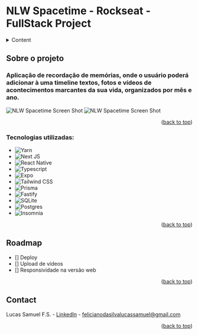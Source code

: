 # NLW Spacetime - Rockseat - FullStack Project

<a id="readme-top"></a>

<!-- TABLE OF CONTENTS -->
<details>
  <summary>Content</summary>
  <ol>
    <li>
      <a href="#about-the-project">About the project</a>
    </li>
    <!-- <li>
      <a href="#getting-started">Getting Started</a>
      <ul>
        <li><a href="#prerequisites">Prerequisites</a></li>
        <li><a href="#installation">Installation</a></li>
      </ul>
    </li> -->
    <!-- <li><a href="#usage">Usage</a></li> -->
    <li><a href="#roadmap">Roadmap</a></li>
    <li><a href="#contact">Contact</a></li>
  </ol>
</details>

<!-- ABOUT THE PROJECT -->

## Sobre o projeto

### Aplicação de recordação de memórias, onde o usuário poderá adicionar à uma timeline textos, fotos e vídeos de acontecimentos marcantes da sua vida, organizados por mês e ano.

![NLW Spacetime Screen Shot][product-screenshot-web]
![NLW Spacetime Screen Shot][product-screenshot-mobile]


<p align="right">(<a href="#readme-top">back to top</a>)</p>

### Tecnologias utilizadas:

- ![Yarn][Yarn]
- ![Next JS][NextJS]
- ![React Native][ReactNative]
- ![Typescript][Typescript]
- ![Expo][Expo]
- ![Tailwind CSS][TailwindCSS]
- ![Prisma][Prisma]
- ![Fastify][Fastify]
- ![SQLite][SQLite]
- ![Postgres][Postgres]
- ![Insomnia][Insomnia]


<p align="right">(<a href="#readme-top">back to top</a>)</p>

<!-- ROADMAP -->

## Roadmap

- [] Deploy
- [] Upload de vídeos
- [] Responsividade na versão web

<p align="right">(<a href="#readme-top">back to top</a>)</p>

<!-- CONTACT -->

## Contact

Lucas Samuel F.S. - [LinkedIn](https://www.linkedin.com/in/lucasfelicianosilva/) - felicianodasilvalucassamuel@gmail.com

<!-- Project Link: [https://github.com/your_username/repo_name](https://github.com/your_username/repo_name) -->

<p align="right">(<a href="#readme-top">back to top</a>)</p>

<!-- MARKDOWN LINKS & IMAGES -->
<!-- https://www.markdownguide.org/basic-syntax/#reference-style-links -->

[contributors-shield]: https://img.shields.io/github/contributors/othneildrew/Best-README-Template.svg?style=for-the-badge
[contributors-url]: https://github.com/othneildrew/Best-README-Template/graphs/contributors
[forks-shield]: https://img.shields.io/github/forks/othneildrew/Best-README-Template.svg?style=for-the-badge
[forks-url]: https://github.com/othneildrew/Best-README-Template/network/members
[stars-shield]: https://img.shields.io/github/stars/othneildrew/Best-README-Template.svg?style=for-the-badge
[stars-url]: https://github.com/othneildrew/Best-README-Template/stargazers
[issues-shield]: https://img.shields.io/github/issues/othneildrew/Best-README-Template.svg?style=for-the-badge
[issues-url]: https://github.com/othneildrew/Best-README-Template/issues
[license-shield]: https://img.shields.io/github/license/othneildrew/Best-README-Template.svg?style=for-the-badge
[license-url]: https://github.com/othneildrew/Best-README-Template/blob/master/LICENSE.txt
[linkedin-shield]: https://img.shields.io/badge/-LinkedIn-black.svg?style=for-the-badge&logo=linkedin&colorB=555
[linkedin-url]: https://linkedin.com/in/othneildrew
[product-screenshot-web]: https://media.giphy.com/media/v1.Y2lkPTc5MGI3NjExYmI5YTg4YjA4MGNhODA0Zjg2NzVkODhjOWVlNTNkZmQ5YWEzMGQzNCZlcD12MV9pbnRlcm5hbF9naWZzX2dpZklkJmN0PWc/QXOFAVN4wkrOp6v6P7/giphy.gif
[product-screenshot-mobile]: https://media.giphy.com/media/v1.Y2lkPTc5MGI3NjExMjkzMjdlY2M1YmY5ZWE5MzA4ZmQzMmQ1OTc3Zjg5YWViMTQ4MTgzYSZlcD12MV9pbnRlcm5hbF9naWZzX2dpZklkJmN0PWc/G6ydnLNA12qasITT6f/giphy.gif

<!-- Tecnologias -->
[NextJS]: https://img.shields.io/badge/Next-black?style=for-the-badge&logo=next.js&logoColor=white
[Expo]: https://img.shields.io/badge/expo-1C1E24?style=for-the-badge&logo=expo&logoColor=#D04A37
[SQLite]: https://img.shields.io/badge/sqlite-%2307405e.svg?style=for-the-badge&logo=sqlite&logoColor=white
[Postgres]: https://img.shields.io/badge/postgres-%23316192.svg?style=for-the-badge&logo=postgresql&logoColor=white 
[Insomnia]: https://img.shields.io/badge/Insomnia-black?style=for-the-badge&logo=insomnia&logoColor=5849BE
[ReactNative]: https://img.shields.io/badge/react_native-%2320232a.svg?style=for-the-badge&logo=react&logoColor=%2361DAFB
[TailwindCSS]: https://img.shields.io/badge/tailwindcss-%2338B2AC.svg?style=for-the-badge&logo=tailwind-css&logoColor=white
[Yarn]: https://img.shields.io/badge/yarn-%232C8EBB.svg?style=for-the-badge&logo=yarn&logoColor=white
[Prisma]: https://img.shields.io/badge/Prisma-3982CE?style=for-the-badge&logo=Prisma&logoColor=white
[Fastify]: https://img.shields.io/badge/fastify-%23000000.svg?style=for-the-badge&logo=fastify&logoColor=white
[Typescript]: https://img.shields.io/badge/TypeScript-3178C6.svg?style=for-the-badge&logo=TypeScript&logoColor=white


